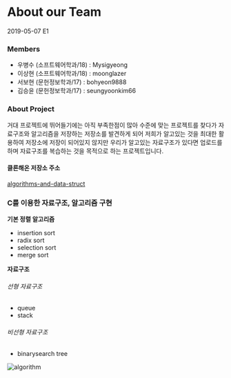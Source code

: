 # About our Team

2019-05-07 E1

### Members

- 우병수 (소프트웨어학과/18) : Mysigyeong
- 이상현 (소프트웨어학과/18) : moonglazer
- 서보현 (문헌정보학과/17) : bohyeon9888
- 김승윤 (문헌정보학과/17) : seungyoonkim66

### About Project

거대 프로젝트에 뛰어들기에는 아직 부족한점이 많아 수준에 맞는 프로젝트를 찾다가
자료구조와 알고리즘을 저장하는 저장소를 발견하게 되어 저희가 알고있는 것을 최대한 활용하여
저장소에 저장이 되어있지 않지만 우리가 알고있는 자료구조가 있다면 업로드를 하며
자료구조를 복습하는 것을 목적으로 하는 프로젝트입니다.

#### 클론해온 저장소 주소
[algorithms-and-data-struct](https://github.com/VentGrey/algorithms-and-data-struct)

### C를 이용한 자료구조, 알고리즘 구현
__기본 정렬 알고리즘__
- insertion sort
- radix sort
- selection sort
- merge sort

__자료구조__
###### 선형 자료구조
- queue
- stack
###### 비선형 자료구조
- binarysearch tree

![algorithm](https://nesoy.github.io/assets/logo/algorithm.png)
